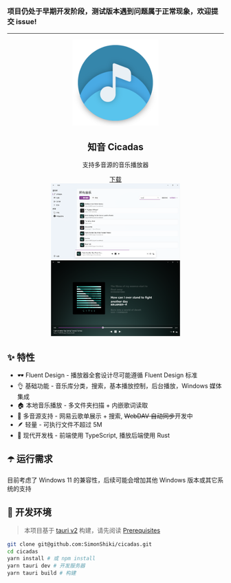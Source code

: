 <br />

### 项目仍处于早期开发阶段，测试版本遇到问题属于正常现象，欢迎提交 issue!
---

<div align='center'>
    <img src='./images/logo.png' width='200' />
    <h2>知音 Cicadas</h2>
    <p>支持多音源的音乐播放器</p>
    <p>
    <a href='https://github.com/SimonShiki/cicadas/releases'>下载</a>
    <br />
    <img src='./images/screenshot-main.png' width='300' />
    <img src='./images/screenshot-play.png' width='300' />
    </p>
</div>

## ✨ 特性

- 🕶️ Fluent Design - 播放器全套设计尽可能遵循 Fluent Design 标准
- 👌 基础功能 - 音乐库分类，搜索，基本播放控制，后台播放，Windows 媒体集成
- 🏠 本地音乐播放 - 多文件夹扫描 + 内嵌歌词读取
- 🎵 多音源支持 - 网易云歌单展示 + 搜索, ~~WebDAV 自动同步~~开发中
- 🪶 轻量 - 可执行文件不超过 5M
- 🦀 现代开发栈 - 前端使用 TypeScript, 播放后端使用 Rust

## ☂️ 运行需求

目前考虑了 Windows 11 的兼容性，后续可能会增加其他 Windows 版本或其它系统的支持

## 🍙 开发环境

> 本项目基于 [tauri v2](https://v2.tauri.app/) 构建，请先阅读 [Prerequisites](https://v2.tauri.app/start/prerequisites/)

```bash
git clone git@github.com:SimonShiki/cicadas.git
cd cicadas
yarn install # 或 npm install
yarn tauri dev # 开发服务器
yarn tauri build # 构建
```
